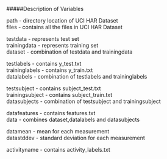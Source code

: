 #####Description of Variables

path - directory location of UCI HAR Dataset  
files - contains all the files in UCI HAR Dataset

testdata - represents test set  
trainingdata - represents training set  
dataset - combination of testdata and trainingdata  

testlabels - contains y_test.txt  
traininglabels - contains y_train.txt  
datalabels - combination of testlabels and traininglabels  

testsubject - contains subject_test.txt  
trainingsubject - contains subject_train.txt  
datasubjects - combination of testsubject and trainingsubject  

datafeatures - contains features.txt  
data - combines dataset,datalabels and datasubjects  

datamean - mean for each measurement  
datastddev - standard deviation for each measurement  

activityname - contains activity_labels.txt


